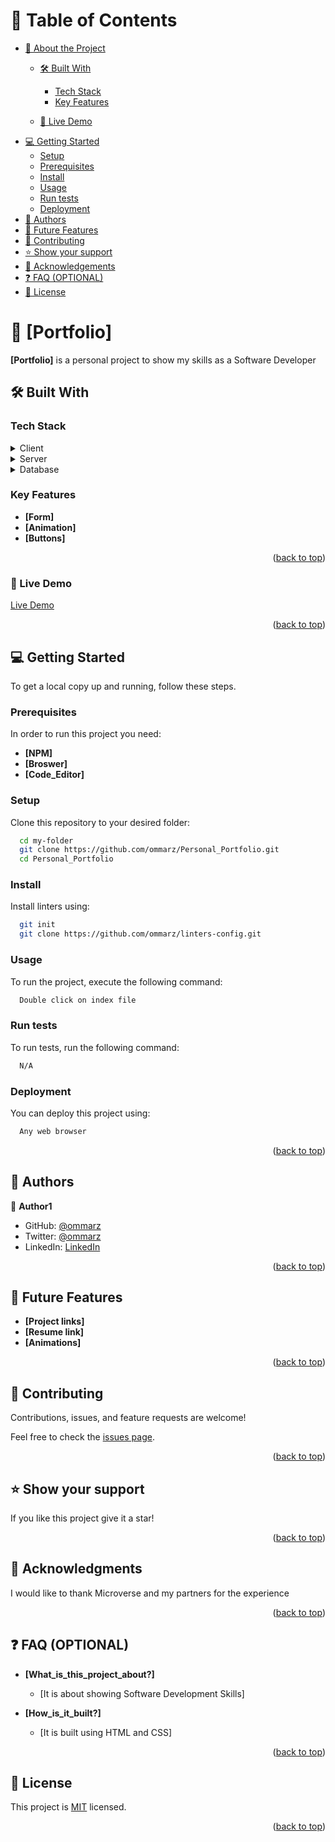 <!-- TABLE OF CONTENTS -->

# 📗 Table of Contents

- [📖 About the Project](#about-project)
  - [🛠 Built With](#built-with)

    - [Tech Stack](#tech-stack)
    - [Key Features](#key-features)
  - [🚀 Live Demo](#live)
- [💻 Getting Started](#getting-started)
  - [Setup](#setup)
  - [Prerequisites](#prerequisites)
  - [Install](#install)
  - [Usage](#usage)
  - [Run tests](#run-tests)
  - [Deployment](#deployment)
- [👥 Authors](#authors)
- [🔭 Future Features](#future-features)
- [🤝 Contributing](#contributing)
- [⭐️ Show your support](#support)
- [🙏 Acknowledgements](#acknowledgements)
- [❓ FAQ (OPTIONAL)](#faq)
- [📝 License](#license)

<!-- PROJECT DESCRIPTION -->

# 📖 [Portfolio]

**[Portfolio]** is a personal project to show my skills as a Software Developer

## 🛠 Built With

### Tech Stack

<details>
  <summary>Client</summary>
  <ul>
    <li><a href="https://developer.mozilla.org/en-US/docs/Web/HTML">HTML</a></li>
    <li><a href="https://developer.mozilla.org/en-US/docs/Learn/Getting_started_with_the_web/CSS_basics">CSS</a></li>
    <li><a href="https://developer.mozilla.org/en-US/docs/Learn/Getting_started_with_the_web/JavaScript_basics">Javascript</a></li>
  </ul>
</details>

<details>
  <summary>Server</summary>
  <ul>
    <li><a href=></a></li>
  </ul>
</details>

<details>
<summary>Database</summary>
  <ul>
    <li><a href=></a></li>
  </ul>
</details>

<!-- Features -->

### Key Features

- **[Form]**
- **[Animation]**
- **[Buttons]**

<p align="right">(<a href="#readme-top">back to top</a>)</p>

### 🚀 Live Demo

[Live Demo](https://ommarz.github.io/Portfolio/)

<p align="right">(<a href="#readme-top">back to top</a>)</p>

## 💻 Getting Started

To get a local copy up and running, follow these steps.

### Prerequisites

In order to run this project you need:

- **[NPM]**
- **[Broswer]**
- **[Code_Editor]**

### Setup

Clone this repository to your desired folder:

```sh
  cd my-folder
  git clone https://github.com/ommarz/Personal_Portfolio.git
  cd Personal_Portfolio
```

### Install

Install linters using:

```sh
  git init
  git clone https://github.com/ommarz/linters-config.git
```

### Usage

To run the project, execute the following command:

```sh
  Double click on index file
```

### Run tests

To run tests, run the following command:

```sh
  N/A
```

### Deployment

You can deploy this project using:

```sh
  Any web browser
```

<p align="right">(<a href="#readme-top">back to top</a>)</p>

<!-- AUTHORS -->

## 👥 Authors

👤 **Author1**

- GitHub: [@ommarz](https://github.com/ommarz)
- Twitter: [@ommarz](https://twitter.com/ommarz)
- LinkedIn: [LinkedIn](https://linkedin.com/in/ommarz)

<p align="right">(<a href="#readme-top">back to top</a>)</p>

<!-- FUTURE FEATURES -->

## 🔭 Future Features

- **[Project links]**
- **[Resume link]**
- **[Animations]**

<p align="right">(<a href="#readme-top">back to top</a>)</p>

<!-- CONTRIBUTING -->

## 🤝 Contributing

Contributions, issues, and feature requests are welcome!

Feel free to check the [issues page](../../issues/).

<p align="right">(<a href="#readme-top">back to top</a>)</p>

<!-- SUPPORT -->

## ⭐️ Show your support

If you like this project give it a star!

<p align="right">(<a href="#readme-top">back to top</a>)</p>

<!-- ACKNOWLEDGEMENTS -->

## 🙏 Acknowledgments

I would like to thank Microverse and my partners for the experience

<p align="right">(<a href="#readme-top">back to top</a>)</p>

<!-- FAQ (optional) -->

## ❓ FAQ (OPTIONAL)

- **[What_is_this_project_about?]**

  - [It is about showing Software Development Skills]
- **[How_is_it_built?]**

  - [It is built using HTML and CSS]

<p align="right">(<a href="#readme-top">back to top</a>)</p>

<!-- LICENSE -->

## 📝 License

This project is [MIT](./MIT.md) licensed.

<p align="right">(<a href="#readme-top">back to top</a>)</p>
